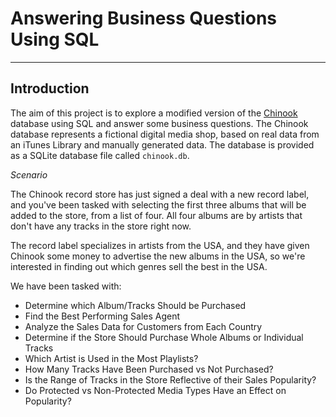 # Answering Business Questions Using SQL
***
## Introduction

The aim of this project is to explore a modified version of the [Chinook](https://github.com/lerocha/chinook-database) database using SQL and answer some business questions. The Chinook database represents a fictional digital media shop, based on real data from an iTunes Library and manually generated data. The database is provided as a SQLite database file called `chinook.db`.

<i>Scenario</i>
<p>The Chinook record store has just signed a deal with a new record label, and you've been tasked with selecting the first three albums that will be added to the store, from a list of four. All four albums are by artists that don't have any tracks in the store right now.</p>

<p>The record label specializes in artists from the USA, and they have given Chinook some money to advertise the new albums in the USA, so we're interested in finding out which genres sell the best in the USA.</p>

<p>We have been tasked with:</p>

* Determine which Album/Tracks Should be Purchased
* Find the Best Performing Sales Agent
* Analyze the Sales Data for Customers from Each Country
* Determine if the Store Should Purchase Whole Albums or Individual Tracks
* Which Artist is Used in the Most Playlists?
* How Many Tracks Have Been Purchased vs Not Purchased?
* Is the Range of Tracks in the Store Reflective of their Sales Popularity?
* Do Protected vs Non-Protected Media Types Have an Effect on Popularity?

